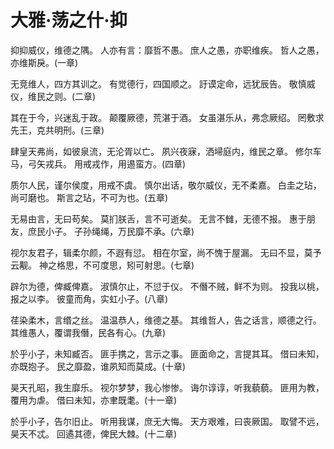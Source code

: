 # 大雅·荡之什·抑

抑抑威仪，维德之隅。
人亦有言：靡哲不愚。
庶人之愚，亦职维疾。
哲人之愚，亦维斯戾。(一章)

无竞维人，四方其训之。
有觉德行，四国顺之。
訏谟定命，远犹辰告。
敬慎威仪，维民之则。(二章)

其在于今，兴迷乱于政。
颠覆厥德，荒湛于酒。
女虽湛乐从，弗念厥绍。
罔敷求先王，克共明刑。(三章)

肆皇天弗尚，如彼泉流，无沦胥以亡。
夙兴夜寐，洒埽庭内，维民之章。
修尔车马，弓矢戎兵。
用戒戎作，用逷蛮方。(四章)

质尔人民，谨尔侯度，用戒不虞。
慎尔出话，敬尔威仪，无不柔嘉。
白圭之玷，尚可磨也。
斯言之玷，不可为也。(五章)

无易由言，无曰苟矣。
莫扪朕舌，言不可逝矣。
无言不雠，无德不报。
惠于朋友，庶民小子。
子孙绳绳，万民靡不承。(六章)

视尔友君子，辑柔尔颜，不遐有愆。
相在尔室，尚不愧于屋漏。
无曰不显，莫予云觏。
神之格思，不可度思，矧可射思。(七章)

辟尔为德，俾臧俾嘉。
淑慎尔止，不愆于仪。
不僭不贼，鲜不为则。
投我以桃，报之以李。
彼童而角，实虹小子。(八章)

荏染柔木，言缗之丝。
温温恭人，维德之基。
其维哲人，告之话言，顺德之行。
其维愚人，覆谓我僭，民各有心。(九章)

於乎小子，未知臧否。
匪手携之，言示之事。
匪面命之，言提其耳。
借曰未知，亦既抱子。
民之靡盈，谁夙知而莫成。(十章)

昊天孔昭，我生靡乐。
视尔梦梦，我心惨惨。
诲尔谆谆，听我藐藐。
匪用为教，覆用为虐。
借曰未知，亦聿既耄。(十一章)

於乎小子，告尔旧止。
听用我谋，庶无大悔。
天方艰难，曰丧厥国。
取譬不远，昊天不忒。
回遹其德，俾民大棘。(十二章)

